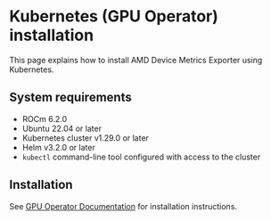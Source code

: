 # Kubernetes (GPU Operator) installation

This page explains how to install AMD Device Metrics Exporter using Kubernetes.

## System requirements

- ROCm 6.2.0
- Ubuntu 22.04 or later
- Kubernetes cluster v1.29.0 or later
- Helm v3.2.0 or later
- `kubectl` command-line tool configured with access to the cluster

## Installation

See [GPU Operator Documentation](https://instinct.docs.amd.com/projects/gpu-operator/en/latest/installation/kubernetes-helm.html) for installation instructions.
